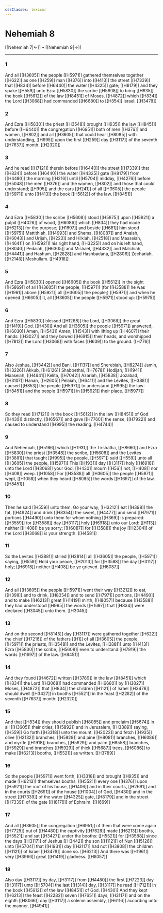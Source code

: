 ```yaml
---
cssClasses: lexicon
---
```

# Nehemiah 8

[[Nehemiah 7|←]] • [[Nehemiah 9|→]]

---

### 1
And all [[H3605]] the people [[H5971]] gathered themselves together [[H622]] as one [[H259]] man [[H376]] into [[H413]] the street [[H7339]] that [[H834]] before [[H6440]] the water [[H4325]] gate; [[H8179]] and they spake [[H559]] unto Ezra [[H5830]] the scribe [[H5608]] to bring [[H935]] the book [[H5612]] of the law [[H8451]] of Moses, [[H4872]] which [[H834]] the Lord [[H3068]] had commanded [[H6680]] to [[H854]] Israel. [[H3478]]

### 2
And Ezra [[H5830]] the priest [[H3548]] brought [[H935]] the law [[H8451]] before [[H6440]] the congregation [[H6951]] both of men [[H376]] and women, [[H802]] and all [[H3605]] that could hear [[H8085]] with understanding, [[H995]] upon the first [[H259]] day [[H3117]] of the seventh [[H7637]] month. [[H2320]]

### 3
And he read [[H7121]] therein before [[H6440]] the street [[H7339]] that [[H834]] before [[H6440]] the water [[H4325]] gate [[H8179]] from [[H4480]] the morning [[H216]] until [[H5704]] midday, [[H4276]] before [[H5048]] the men [[H376]] and the women, [[H802]] and those that could understand; [[H995]] and the ears [[H241]] of all [[H3605]] the people [[H5971]] unto [[H413]] the book [[H5612]] of the law. [[H8451]]

### 4
And Ezra [[H5830]] the scribe [[H5608]] stood [[H5975]] upon [[H5921]] a pulpit [[H4026]] of wood, [[H6086]] which [[H834]] they had made [[H6213]] for the purpose; [[H1697]] and beside [[H681]] him stood [[H5975]] Mattithiah, [[H4993]] and Shema, [[H8087]] and Anaiah, [[H6043]] and Urijah, [[H223]] and Hilkiah, [[H2518]] and Maaseiah, [[H4641]] on [[H5921]] his right hand; [[H3225]] and on his left hand, [[H8040]] Pedaiah, [[H6305]] and Mishael, [[H4332]] and Malchiah, [[H4441]] and Hashum, [[H2828]] and Hashbadana, [[H2806]] Zechariah, [[H2148]] Meshullam. [[H4918]]

### 5
And Ezra [[H5830]] opened [[H6605]] the book [[H5612]] in the sight [[H5869]] of all [[H3605]] the people; [[H5971]] (for [[H3588]] he was [[H1961]] above [[H5921]] all [[H3605]] the people;) [[H5971]] and when he opened [[H6605]] it, all [[H3605]] the people [[H5971]] stood up: [[H5975]]

### 6
And Ezra [[H5830]] blessed [[H1288]] the Lord, [[H3068]] the great [[H1419]] God. [[H430]] And all [[H3605]] the people [[H5971]] answered, [[H6030]] Amen, [[H543]] Amen, [[H543]] with lifting up [[H4607]] their hands: [[H3027]] and they bowed [[H6915]] their heads, and worshipped [[H7812]] the Lord [[H3068]] with faces [[H639]] to the ground. [[H776]]

### 7
Also Jeshua, [[H3442]] and Bani, [[H1137]] and Sherebiah, [[H8274]] Jamin, [[H3226]] Akkub, [[H6126]] Shabbethai, [[H7678]] Hodijah, [[H1941]] Maaseiah, [[H4641]] Kelita, [[H7042]] Azariah, [[H5838]] Jozabad, [[H3107]] Hanan, [[H2605]] Pelaiah, [[H6411]] and the Levites, [[H3881]]  caused [[H853]] the people [[H5971]] to understand [[H995]] the law: [[H8451]] and the people [[H5971]] in [[H5921]] their place. [[H5977]]

### 8
So they read [[H7121]] in the book [[H5612]] in the law [[H8451]] of God [[H430]] distinctly, [[H6567]] and gave [[H7760]] the sense, [[H7922]] and caused to understand [[H995]] the reading. [[H4744]]

### 9
And Nehemiah, [[H5166]] which [[H1931]] the Tirshatha, [[H8660]] and Ezra [[H5830]] the priest [[H3548]] the scribe, [[H5608]] and the Levites [[H3881]] that taught [[H995]] the people, [[H5971]] said [[H559]] unto all [[H3605]] the people, [[H5971]] This [[H1931]] day [[H3117]] holy [[H6918]] unto the Lord [[H3068]] your God; [[H430]] mourn [[H56]] not, [[H408]] nor [[H408]] weep. [[H1058]] For [[H3588]] all [[H3605]] the people [[H5971]] wept, [[H1058]] when they heard [[H8085]] the words [[H1697]] of the law. [[H8451]]

### 10
Then he said [[H559]] unto them, Go your way, [[H3212]] eat [[H398]] the fat, [[H4924]] and drink [[H8354]] the sweet, [[H4477]] and send [[H7971]] portions [[H4490]] unto them for whom nothing [[H369]] is prepared: [[H3559]] for [[H3588]] day [[H3117]] holy [[H6918]] unto our Lord: [[H113]] neither [[H408]] be ye sorry; [[H6087]] for [[H3588]] the joy [[H2304]] of the Lord [[H3068]] is your strength. [[H4581]]

### 11
So the Levites [[H3881]] stilled [[H2814]] all [[H3605]] the people, [[H5971]] saying, [[H559]] Hold your peace, [[H2013]] for [[H3588]] the day [[H3117]] holy; [[H6918]] neither [[H408]] be ye grieved. [[H6087]]

### 12
And all [[H3605]] the people [[H5971]] went their way [[H3212]] to eat, [[H398]] and to drink, [[H8354]] and to send [[H7971]] portions, [[H4490]] and to make [[H6213]] great [[H1419]] mirth, [[H8057]] because [[H3588]] they had understood [[H995]] the words [[H1697]] that [[H834]] were declared [[H3045]] unto them. [[H3045]]

### 13
And on the second [[H8145]] day [[H3117]] were gathered together [[H622]] the chief [[H7218]] of the fathers [[H1]] of all [[H3605]] the people, [[H5971]] the priests, [[H3548]] and the Levites, [[H3881]] unto [[H413]] Ezra [[H5830]] the scribe, [[H5608]] even to understand [[H7919]] the words [[H1697]] of the law. [[H8451]]

### 14
And they found [[H4672]] written [[H3789]] in the law [[H8451]] which [[H834]] the Lord [[H3068]] had commanded [[H6680]] by [[H3027]] Moses, [[H4872]] that [[H834]] the children [[H1121]] of Israel [[H3478]] should dwell [[H3427]] in booths [[H5521]] in the feast [[H2282]] of the seventh [[H7637]] month: [[H2320]]

### 15
And that [[H834]] they should publish [[H8085]] and proclaim [[H5674]] in all [[H3605]] their cities, [[H5892]] and in Jerusalem, [[H3389]] saying, [[H559]] Go forth [[H3318]] unto the mount, [[H2022]] and fetch [[H935]] olive [[H2132]] branches, [[H5929]] and pine [[H8081]] branches, [[H6086]] and myrtle [[H1918]] branches, [[H5929]] and palm [[H8558]] branches, [[H5929]] and branches [[H5929]] of thick [[H5687]] trees, [[H6086]] to make [[H6213]] booths, [[H5521]] as written. [[H3789]]

### 16
So the people [[H5971]] went forth, [[H3318]] and brought [[H935]] and made [[H6213]] themselves booths, [[H5521]] every one [[H376]] upon [[H5921]] the roof of his house, [[H1406]] and in their courts, [[H2691]] and in the courts [[H2691]] of the house [[H1004]] of God, [[H430]] and in the street [[H7339]] of the water [[H4325]] gate, [[H8179]] and in the street [[H7339]] of the gate [[H8179]] of Ephraim. [[H669]]

### 17
And all [[H3605]] the congregation [[H6951]] of them that were come again [[H7725]] out of [[H4480]] the captivity [[H7628]] made [[H6213]] booths, [[H5521]] and sat [[H3427]] under the booths: [[H5521]] for [[H3588]] since the days [[H3117]] of Jeshua [[H3442]] the son [[H1121]] of Nun [[H5126]] unto [[H5704]] that [[H1931]] day [[H3117]] had not [[H3808]] the children [[H1121]] of Israel [[H3478]] done so. [[H6213]] And there was [[H1961]] very [[H3966]] great [[H1419]] gladness. [[H8057]]

### 18
Also day [[H3117]] by day, [[H3117]] from [[H4480]] the first [[H7223]] day [[H3117]] unto [[H5704]] the last [[H314]] day, [[H3117]] he read [[H7121]] in the book [[H5612]] of the law [[H8451]] of God. [[H430]] And they kept [[H6213]] the feast [[H2282]] seven [[H7651]] days; [[H3117]] and on the eighth [[H8066]] day [[H3117]] a solemn assembly, [[H6116]] according unto the manner. [[H4941]]
